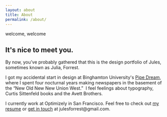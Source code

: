 ```yaml
---
layout: about
title: About
permalink: /about/
---
```

<div class="page-content-spacing">
  <section>
    <p class="nugget nugget-small text-aqua">welcome, welcome</p>
    <h1 class="text-dark-gray homepage-intro">It's nice to meet you.</h1>
    <div class="divider-content divider background-orange"></div>
  </section>
  <section>
    <div class="intro">
      <p class="about-text">
        By now, you’ve probably gathered that this is the design portfolio of Jules, sometimes known as Julia, Forrest.  
      </p>
      <p class="about-text">
        I got my accidental start in design at Binghamton University's <a href="">Pipe Dream</a>, where I spent four nocturnal years making newspapers in the basement of the “New Old New New Union West.”  I feel feelings about typography, Curtis Sittenfeld books and  the Avett Brothers.  
      </p>
      <p class="about-text">
      I currently work at Optimizely in San Francisco. Feel free to check out <a href="/img/resume.pdf">my resume</a> or <a href="mailto:julesforrest@gmail.com">get in touch</a> at julesforrest@gmail.com.
      </p>
    </div>
    <div class="third about-image"></div>
  </section>
</div>

